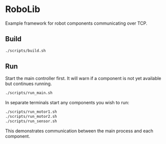 # RoboLib

Example framework for robot components communicating over TCP.

## Build

```bash
./scripts/build.sh
```

## Run

Start the main controller first. It will warn if a component is not yet
available but continues running.

```bash
./scripts/run_main.sh
```

In separate terminals start any components you wish to run:

```bash
./scripts/run_motor1.sh
./scripts/run_motor2.sh
./scripts/run_sensor.sh
```

This demonstrates communication between the main process and each component.

